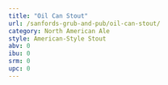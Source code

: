 ```yaml
---
title: "Oil Can Stout"
url: /sanfords-grub-and-pub/oil-can-stout/
category: North American Ale
style: American-Style Stout
abv: 0
ibu: 0
srm: 0
upc: 0
---
```


